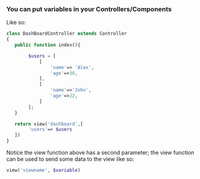 ### You can put variables in your Controllers/Components

Like so:

```php
class DashBoardController extends Controller
{
   public function index(){

        $users = [
            [
                'name'=> 'Alex',
                'age'=>30,
            ],
            [
                'name'=>'John',
                'age'=>22,
            ]
        ];
   }

   return view('dashboard',[
        'users'=> $users
   ])
}
```

Notice the view function above has a second parameter; the view function can be used to send some data to the view like so:

```php
view('viewname', $variable)
```
